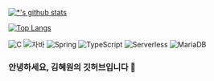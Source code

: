 
[![*'s github stats](https://github-readme-stats.vercel.app/api?username=KHaeWon)](https://github.com/KHaeWon)

[![Top Langs](https://github-readme-stats.vercel.app/api/top-langs/?username=KHaeWon)](https://github.com/KHaeWon/github-readme-stats)

![C](https://img.shields.io/badge/-C-123456?style=flat-square&logo=C&logoColor=black)
![자바](https://img.shields.io/badge/-자바-007396?style=flat&logo=Java&logoColor=ffffff)
![Spring](https://img.shields.io/badge/-Spring-6DB33F?style=for-the-badge&logo=Spring&logoColor=white)
![TypeScript](https://img.shields.io/badge/-TypeScript-3178C6?style=flat-square&logo=TypeScript&logoColor=white)
![Serverless](https://img.shields.io/badge/-Serverless-FD5750?style=flat-square&logo=Serverless&logoColor=magenta)
![MariaDB](https://img.shields.io/badge/-MariaDB-1F305F?style=flat-square&logo=mariadb&logoColor=white)


### 안녕하세요, 김혜원의 깃허브입니다 👋


